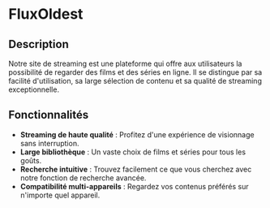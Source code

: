 # FluxOldest 

## Description

Notre site de streaming est une plateforme qui offre aux utilisateurs la possibilité de regarder des films et des séries en ligne. Il se distingue par sa facilité d'utilisation, sa large sélection de contenu et sa qualité de streaming exceptionnelle.

## Fonctionnalités

- **Streaming de haute qualité** : Profitez d'une expérience de visionnage sans interruption.
- **Large bibliothèque** : Un vaste choix de films et séries pour tous les goûts.
- **Recherche intuitive** : Trouvez facilement ce que vous cherchez avec notre fonction de recherche avancée.
- **Compatibilité multi-appareils** : Regardez vos contenus préférés sur n'importe quel appareil.

